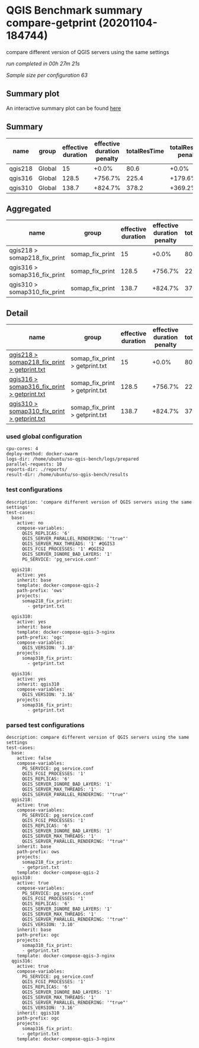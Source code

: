 # QGIS Benchmark summary compare-getprint (20201104-184744)


compare different version of QGIS servers using the same settings

_run completed in 00h 27m 21s_

_Sample size per configuration 63_
## Summary plot
An interactive summary plot can be found [here](report_compare-getprint_20201104-184744_plot.html)

## Summary
| name    | group   |   effective duration | effective duration penalty   |   totalResTime | totalResTime penalty   |   medianResTime | medianResTime penalty   |   minResTime |   maxResTime |   responseSizeMB |   sampleCount |   errorCount |   memMaxMB |   memAvgMB |   memMinMB |   cpuMax% |   cpuAvg% |   cpuMin% |   errorPct |
|---------|---------|----------------------|------------------------------|----------------|------------------------|-----------------|-------------------------|--------------|--------------|------------------|---------------|--------------|------------|------------|------------|-----------|-----------|-----------|------------|
| qgis218 | Global  |                 15   | +0.0%                        |           80.6 | +0.0%                  |             491 | +0.0%                   |          139 |         7024 |             22.6 |            63 |            0 |     7137.1 |     5542.4 |     2324.9 |      99.6 |      84.7 |       6.9 |        0   |
| qgis316 | Global  |                128.5 | +756.7%                      |          225.4 | +179.6%                |             599 | +22.0%                  |          221 |       120088 |             20.2 |            63 |            2 |     9204.5 |     7550.9 |     6238.6 |      77.2 |      11.9 |       0   |        3.2 |
| qgis310 | Global  |                138.7 | +824.7%                      |          378.2 | +369.2%                |            3701 | +653.8%                 |         1686 |       120085 |             18.2 |            63 |            2 |     8839.1 |     7039.8 |     5861.4 |      77.1 |      20.2 |       0.2 |        3.2 |

## Aggregated
| name                         | group           |   effective duration | effective duration penalty   |   totalResTime | totalResTime penalty   |   medianResTime | medianResTime penalty   |   minResTime |   maxResTime |   responseSizeMB |   sampleCount |   errorCount |   memMaxMB |   memAvgMB |   memMinMB |   cpuMax% |   cpuAvg% |   cpuMin% |   errorPct |
|------------------------------|-----------------|----------------------|------------------------------|----------------|------------------------|-----------------|-------------------------|--------------|--------------|------------------|---------------|--------------|------------|------------|------------|-----------|-----------|-----------|------------|
| qgis218 > somap218_fix_print | somap_fix_print |                 15   | +0.0%                        |           80.6 | +0.0%                  |             491 | +0.0%                   |          139 |         7024 |             22.6 |            63 |            0 |     7137.1 |     5542.4 |     2324.9 |      99.6 |      84.7 |       6.9 |        0   |
| qgis316 > somap316_fix_print | somap_fix_print |                128.5 | +756.7%                      |          225.4 | +179.6%                |             599 | +22.0%                  |          221 |       120088 |             20.2 |            63 |            2 |     9204.5 |     7550.9 |     6238.6 |      77.2 |      11.9 |       0   |        3.2 |
| qgis310 > somap310_fix_print | somap_fix_print |                138.7 | +824.7%                      |          378.2 | +369.2%                |            3701 | +653.8%                 |         1686 |       120085 |             18.2 |            63 |            2 |     8839.1 |     7039.8 |     5861.4 |      77.1 |      20.2 |       0.2 |        3.2 |

## Detail
| name                                                                                                                                                            | group                          |   effective duration | effective duration penalty   |   totalResTime | totalResTime penalty   |   medianResTime | medianResTime penalty   |   sampleCount |   errorCount |   errorPct |   meanResTime |   minResTime |   maxResTime |   pct1ResTime |   pct2ResTime |   pct3ResTime |   throughput |   receivedKBytesPerSec |   sentKBytesPerSec |   responseSizeMB |   memMaxMB |   memAvgMB |   memMinMB |   cpuMax% |   cpuAvg% |   cpuMin% |
|-----------------------------------------------------------------------------------------------------------------------------------------------------------------|--------------------------------|----------------------|------------------------------|----------------|------------------------|-----------------|-------------------------|---------------|--------------|------------|---------------|--------------|--------------|---------------|---------------|---------------|--------------|------------------------|--------------------|------------------|------------|------------|------------|-----------|-----------|-----------|
| [qgis218 > somap218_fix_print > getprint.txt](../results/details/compare-getprint/20201104-184744/qgis218/somap218_fix_print/getprint.txt/dashboard/index.html) | somap_fix_print > getprint.txt |                 15   | +0.0%                        |           80.6 | +0.0%                  |             491 | +0.0%                   |            63 |            0 |     0      |       1279.29 |          139 |         7024 |        4991.6 |        5661.4 |          7024 |     7.0289   |               2576.3   |           5.81045  |             22.6 |     7137.1 |     5542.4 |     2324.9 |      99.6 |      84.7 |       6.9 |
| [qgis316 > somap316_fix_print > getprint.txt](../results/details/compare-getprint/20201104-184744/qgis316/somap316_fix_print/getprint.txt/dashboard/index.html) | somap_fix_print > getprint.txt |                128.5 | +756.7%                      |          225.4 | +179.6%                |             599 | +22.0%                  |            63 |            2 |     3.1746 |       3577.11 |          221 |       120088 |        1607.2 |        1969.4 |        120088 |     0.511833 |                167.797 |           0.423108 |             20.2 |     9204.5 |     7550.9 |     6238.6 |      77.2 |      11.9 |       0   |
| [qgis310 > somap310_fix_print > getprint.txt](../results/details/compare-getprint/20201104-184744/qgis310/somap310_fix_print/getprint.txt/dashboard/index.html) | somap_fix_print > getprint.txt |                138.7 | +824.7%                      |          378.2 | +369.2%                |            3701 | +653.8%                 |            63 |            2 |     3.1746 |       6002.52 |         1686 |       120085 |        4427.4 |        4612.6 |        120085 |     0.473325 |                139.783 |           0.391275 |             18.2 |     8839.1 |     7039.8 |     5861.4 |      77.1 |      20.2 |       0.2 |

### used global configuration

```
cpu-cores: 4
deploy-method: docker-swarm
logs-dir: /home/ubuntu/so-qgis-bench/logs/prepared
parallel-requests: 10
reports-dir: ./reports/
result-dir: /home/ubuntu/so-qgis-bench/results

```
### test configurations

```
description: 'compare different version of QGIS servers using the same settings'
test-cases:
  base:
    active: no
    compose-variables:
      QGIS_REPLICAS: '6'
      QGIS_SERVER_PARALLEL_RENDERING: '"true"'
      QGIS_SERVER_MAX_THREADS: '1' #QGIS3
      QGIS_FCGI_PROCESSES: '1' #QGIS2
      QGIS_SERVER_IGNORE_BAD_LAYERS: '1'
      PG_SERVICE: 'pg_service.conf'

  qgis218:
    active: yes
    inherit: base
    template: docker-compose-qgis-2
    path-prefix: 'ows'
    projects:
      somap218_fix_print:
        - getprint.txt

  qgis310:
    active: yes
    inherit: base
    template: docker-compose-qgis-3-nginx
    path-prefix: 'ogc'
    compose-variables:
      QGIS_VERSION: '3.10'
    projects:
      somap310_fix_print:
        - getprint.txt

  qgis316:
    active: yes
    inherit: qgis310
    compose-variables:
      QGIS_VERSION: '3.16'
    projects:
      somap316_fix_print:
        - getprint.txt

```
### parsed test configurations

```
description: compare different version of QGIS servers using the same settings
test-cases:
  base:
    active: false
    compose-variables:
      PG_SERVICE: pg_service.conf
      QGIS_FCGI_PROCESSES: '1'
      QGIS_REPLICAS: '6'
      QGIS_SERVER_IGNORE_BAD_LAYERS: '1'
      QGIS_SERVER_MAX_THREADS: '1'
      QGIS_SERVER_PARALLEL_RENDERING: '"true"'
  qgis218:
    active: true
    compose-variables:
      PG_SERVICE: pg_service.conf
      QGIS_FCGI_PROCESSES: '1'
      QGIS_REPLICAS: '6'
      QGIS_SERVER_IGNORE_BAD_LAYERS: '1'
      QGIS_SERVER_MAX_THREADS: '1'
      QGIS_SERVER_PARALLEL_RENDERING: '"true"'
    inherit: base
    path-prefix: ows
    projects:
      somap218_fix_print:
      - getprint.txt
    template: docker-compose-qgis-2
  qgis310:
    active: true
    compose-variables:
      PG_SERVICE: pg_service.conf
      QGIS_FCGI_PROCESSES: '1'
      QGIS_REPLICAS: '6'
      QGIS_SERVER_IGNORE_BAD_LAYERS: '1'
      QGIS_SERVER_MAX_THREADS: '1'
      QGIS_SERVER_PARALLEL_RENDERING: '"true"'
      QGIS_VERSION: '3.10'
    inherit: base
    path-prefix: ogc
    projects:
      somap310_fix_print:
      - getprint.txt
    template: docker-compose-qgis-3-nginx
  qgis316:
    active: true
    compose-variables:
      PG_SERVICE: pg_service.conf
      QGIS_FCGI_PROCESSES: '1'
      QGIS_REPLICAS: '6'
      QGIS_SERVER_IGNORE_BAD_LAYERS: '1'
      QGIS_SERVER_MAX_THREADS: '1'
      QGIS_SERVER_PARALLEL_RENDERING: '"true"'
      QGIS_VERSION: '3.16'
    inherit: qgis310
    path-prefix: ogc
    projects:
      somap316_fix_print:
      - getprint.txt
    template: docker-compose-qgis-3-nginx

```